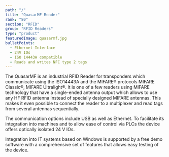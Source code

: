 ```yaml
---
path: "/"
title: "QuasarMF Reader"
rank: "80"
section: "RFID"
group: "RFID Readers"
type: "product"
featuredImage: quasarmf.jpg
bulletPoints:
  - Ethernet-Interface
  - 24V IOs
  - ISO 14443A compatible
  - Reads and writes NFC type 2 tags
---
```

The QuasarMF is an industrial RFID Reader for transponders which communicate using the ISO14443A and the MIFARE® protocols MIFARE Classic®, MIFARE Ultralight®. It is one of a few readers using MIFARE technology that have a single-ended antenna output which allows to use any HF RFID antenna instead of specially designed MIFARE antennas. This makes it even possible to connect the reader to a multiplexer and read tags from several antennas sequentially.

The communication options include USB as well as Ethernet. To facilitate its integration into machines and to allow ease of control via PLCs the device offers optically isolated 24 V IOs.

Integration into IT systems based on Windows is supported by a free demo software with a comprehensive set of features that allows easy testing of the device.

